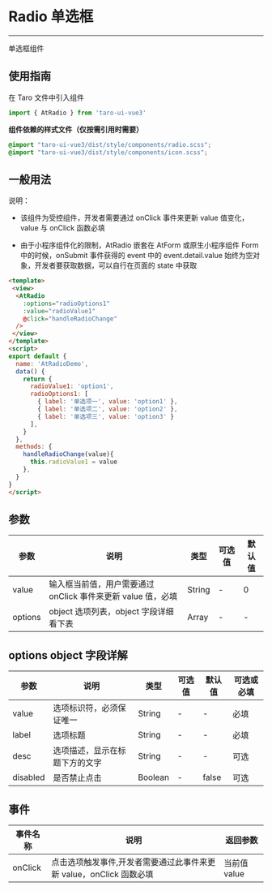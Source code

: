 # Radio 单选框

---
单选框组件

## 使用指南

在 Taro 文件中引入组件


```typescript
import { AtRadio } from 'taro-ui-vue3'
```


**组件依赖的样式文件（仅按需引用时需要）**


```scss
@import "taro-ui-vue3/dist/style/components/radio.scss";
@import "taro-ui-vue3/dist/style/components/icon.scss";
```


## 一般用法

说明：

* 该组件为受控组件，开发者需要通过 onClick 事件来更新 value 值变化，value 与 onClick 函数必填

* 由于小程序组件化的限制，AtRadio 嵌套在 AtForm 或原生小程序组件 Form 中的时候，onSubmit 事件获得的 event 中的 event.detail.value 始终为空对象，开发者要获取数据，可以自行在页面的 state 中获取


```html
<template>
 <view>
  <AtRadio
    :options="radioOptions1"
    :value="radioValue1"
    @click="handleRadioChange"
  />
 </view>
</template>
<script>
export default {
  name: 'AtRadioDemo',
  data() {
    return {
      radioValue1: 'option1',
      radioOptions1: [
        { label: '单选项一', value: 'option1' },
        { label: '单选项二', value: 'option2' },
        { label: '单选项三', value: 'option3' }
      ],
    }
  },
  methods: {
    handleRadioChange(value){
      this.radioValue1 = value
    },
  }
}
</script>
```


## 参数

| 参数       | 说明                                   | 类型    | 可选    值                                                              | 默认值   |
| ---------- | -------------------------------------- | ------- | ------------------------------------------------------------------- | -------- |
| value | 输入框当前值，用户需要通过 onClick 事件来更新 value 值，必填   | String  | - | 0 |
| options  | object 选项列表，object 字段详细看下表  | Array | - | - |

## options object 字段详解

| 参数       | 说明                                   | 类型    | 可选值                                                              | 默认值   | 可选或必填
| ---------- | -------------------------------------- | ------- | ------------------------------------------------------------------- | -------- |-------- |
| value | 选项标识符，必须保证唯一  | String  | - | - | 必填 |
| label  | 选项标题  | String | - | - | 必填|
| desc  | 选项描述，显示在标题下方的文字  | String | - | - | 可选|
| disabled  | 是否禁止点击  | Boolean | - | false | 可选|

## 事件

| 事件名称 | 说明          | 返回参数  |
|---------- |-------------- |---------- |
| onClick | 点击选项触发事件,开发者需要通过此事件来更新 value，onClick 函数必填 | 当前值 value  |
